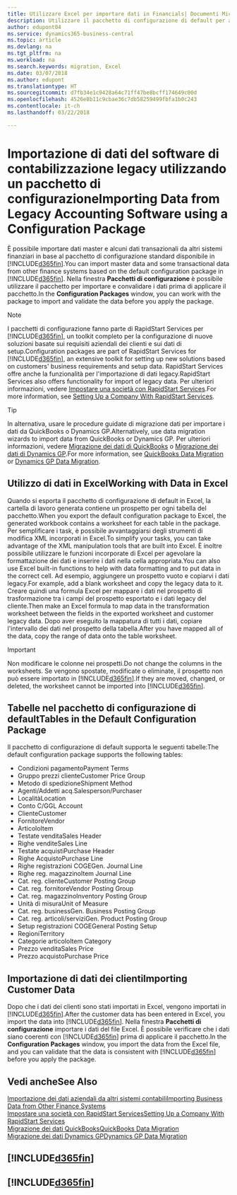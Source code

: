 ```yaml
---
title: Utilizzare Excel per importare dati in Financials| Documenti Microsoft
description: Utilizzare il pacchetto di configurazione di default per aggiungere i dati del cliente in Excel e importare nuovamente i dati in Business Central.
author: edupont04
ms.service: dynamics365-business-central
ms.topic: article
ms.devlang: na
ms.tgt_pltfrm: na
ms.workload: na
ms.search.keywords: migration, Excel
ms.date: 03/07/2018
ms.author: edupont
ms.translationtype: HT
ms.sourcegitcommit: d7fb34e1c9428a64c71ff47be8bcff174649c00d
ms.openlocfilehash: 4526e8b11c9cbae36c7db58259499fbfa1b0c243
ms.contentlocale: it-ch
ms.lasthandoff: 03/22/2018

---
```

# <a name="importing-data-from-legacy-accounting-software-using-a-configuration-package"></a><span data-ttu-id="51ac6-103">Importazione di dati del software di contabilizzazione legacy utilizzando un pacchetto di configurazione</span><span class="sxs-lookup"><span data-stu-id="51ac6-103">Importing Data from Legacy Accounting Software using a Configuration Package</span></span>
<span data-ttu-id="51ac6-104">È possibile importare dati master e alcuni dati transazionali da altri sistemi finanziari in base al pacchetto di configurazione standard disponibile in [!INCLUDE[d365fin](includes/d365fin_md.md)].</span><span class="sxs-lookup"><span data-stu-id="51ac6-104">You can import master data and some transactional data from other finance systems based on the default configuration package in [!INCLUDE[d365fin](includes/d365fin_md.md)].</span></span> <span data-ttu-id="51ac6-105">Nella finestra **Pacchetti di configurazione** è possibile utilizzare il pacchetto per importare e convalidare i dati prima di applicare il pacchetto.</span><span class="sxs-lookup"><span data-stu-id="51ac6-105">In the **Configuration Packages** window, you can work with the package to import and validate the data before you apply the package.</span></span>  

> [!NOTE]  
> <span data-ttu-id="51ac6-106">I pacchetti di configurazione fanno parte di RapidStart Services per [!INCLUDE[d365fin](includes/d365fin_md.md)], un toolkit completo per la configurazione di nuove soluzioni basate sui requisiti aziendali dei clienti e sui dati di setup.</span><span class="sxs-lookup"><span data-stu-id="51ac6-106">Configuration packages are part of RapidStart Services for [!INCLUDE[d365fin](includes/d365fin_md.md)], an extensive toolkit for setting up new solutions based on customers' business requirements and setup data.</span></span> <span data-ttu-id="51ac6-107">RapidStart Services offre anche la funzionalità per l'importazione di dati legacy.</span><span class="sxs-lookup"><span data-stu-id="51ac6-107">RapidStart Services also offers functionality for import of legacy data.</span></span> <span data-ttu-id="51ac6-108">Per ulteriori informazioni, vedere [Impostare una società con RapidStart Services](admin-set-up-a-company-with-rapidstart.md).</span><span class="sxs-lookup"><span data-stu-id="51ac6-108">For more information, see [Setting Up a Company With RapidStart Services](admin-set-up-a-company-with-rapidstart.md).</span></span>

> [!TIP]  
>   <span data-ttu-id="51ac6-109">In alternativa, usare le procedure guidate di migrazione dati per importare i dati da QuickBooks o Dynamics GP.</span><span class="sxs-lookup"><span data-stu-id="51ac6-109">Alternatively, use data migration wizards to import data from QuickBooks or Dynamics GP.</span></span> <span data-ttu-id="51ac6-110">Per ulteriori informazioni, vedere [Migrazione dei dati di QuickBooks](ui-extensions-quickbooks-data-migration.md) o [Migrazione dei dati di Dynamics GP](ui-extensions-dynamicsgp-data-migration.md).</span><span class="sxs-lookup"><span data-stu-id="51ac6-110">For more information, see [QuickBooks Data Migration](ui-extensions-quickbooks-data-migration.md) or [Dynamics GP Data Migration](ui-extensions-dynamicsgp-data-migration.md).</span></span>  

## <a name="working-with-data-in-excel"></a><span data-ttu-id="51ac6-111">Utilizzo di dati in Excel</span><span class="sxs-lookup"><span data-stu-id="51ac6-111">Working with Data in Excel</span></span>
<span data-ttu-id="51ac6-112">Quando si esporta il pacchetto di configurazione di default in Excel, la cartella di lavoro generata contiene un prospetto per ogni tabella del pacchetto.</span><span class="sxs-lookup"><span data-stu-id="51ac6-112">When you export the default configuration package to Excel, the generated workbook contains a worksheet for each table in the package.</span></span> <span data-ttu-id="51ac6-113">Per semplificare i task, è possibile avvantaggiarsi degli strumenti di modifica XML incorporati in Excel.</span><span class="sxs-lookup"><span data-stu-id="51ac6-113">To simplify your tasks, you can take advantage of the XML manipulation tools that are built into Excel.</span></span> <span data-ttu-id="51ac6-114">È inoltre possibile utilizzare le funzioni incorporate di Excel per agevolare la formattazione dei dati e inserire i dati nella cella appropriata.</span><span class="sxs-lookup"><span data-stu-id="51ac6-114">You can also use Excel built-in functions to help with data formatting and to put data in the correct cell.</span></span> <span data-ttu-id="51ac6-115">Ad esempio, aggiungere un prospetto vuoto e copiarvi i dati legacy.</span><span class="sxs-lookup"><span data-stu-id="51ac6-115">For example, add a blank worksheet and copy the legacy data to it.</span></span> <span data-ttu-id="51ac6-116">Creare quindi una formula Excel per mappare i dati nel prospetto di trasformazione tra i campi del prospetto esportato e i dati legacy del cliente.</span><span class="sxs-lookup"><span data-stu-id="51ac6-116">Then make an Excel formula to map data in the transformation worksheet between the fields in the exported worksheet and customer legacy data.</span></span> <span data-ttu-id="51ac6-117">Dopo aver eseguito la mappatura di tutti i dati, copiare l'intervallo dei dati nel prospetto della tabella.</span><span class="sxs-lookup"><span data-stu-id="51ac6-117">After you have mapped all of the data, copy the range of data onto the table worksheet.</span></span>  

> [!IMPORTANT]  
>  <span data-ttu-id="51ac6-118">Non modificare le colonne nei prospetti.</span><span class="sxs-lookup"><span data-stu-id="51ac6-118">Do not change the columns in the worksheets.</span></span> <span data-ttu-id="51ac6-119">Se vengono spostate, modificate o eliminate, il prospetto non può essere importato in [!INCLUDE[d365fin](includes/d365fin_md.md)].</span><span class="sxs-lookup"><span data-stu-id="51ac6-119">If they are moved, changed, or deleted, the worksheet cannot be imported into [!INCLUDE[d365fin](includes/d365fin_md.md)].</span></span>

## <a name="tables-in-the-default-configuration-package"></a><span data-ttu-id="51ac6-120">Tabelle nel pacchetto di configurazione di default</span><span class="sxs-lookup"><span data-stu-id="51ac6-120">Tables in the Default Configuration Package</span></span>
<span data-ttu-id="51ac6-121">Il pacchetto di configurazione di default supporta le seguenti tabelle:</span><span class="sxs-lookup"><span data-stu-id="51ac6-121">The default configuration package supports the following tables:</span></span>

-   <span data-ttu-id="51ac6-122">Condizioni pagamento</span><span class="sxs-lookup"><span data-stu-id="51ac6-122">Payment Terms</span></span>
-   <span data-ttu-id="51ac6-123">Gruppo prezzi cliente</span><span class="sxs-lookup"><span data-stu-id="51ac6-123">Customer Price Group</span></span>
-   <span data-ttu-id="51ac6-124">Metodo di spedizione</span><span class="sxs-lookup"><span data-stu-id="51ac6-124">Shipment Method</span></span>
-   <span data-ttu-id="51ac6-125">Agenti/Addetti acq.</span><span class="sxs-lookup"><span data-stu-id="51ac6-125">Salesperson/Purchaser</span></span>
-   <span data-ttu-id="51ac6-126">Località</span><span class="sxs-lookup"><span data-stu-id="51ac6-126">Location</span></span>
-   <span data-ttu-id="51ac6-127">Conto C/G</span><span class="sxs-lookup"><span data-stu-id="51ac6-127">GL Account</span></span>
-   <span data-ttu-id="51ac6-128">Cliente</span><span class="sxs-lookup"><span data-stu-id="51ac6-128">Customer</span></span>
-   <span data-ttu-id="51ac6-129">Fornitore</span><span class="sxs-lookup"><span data-stu-id="51ac6-129">Vendor</span></span>
-   <span data-ttu-id="51ac6-130">Articolo</span><span class="sxs-lookup"><span data-stu-id="51ac6-130">Item</span></span>
-   <span data-ttu-id="51ac6-131">Testate vendita</span><span class="sxs-lookup"><span data-stu-id="51ac6-131">Sales Header</span></span>
-   <span data-ttu-id="51ac6-132">Righe vendite</span><span class="sxs-lookup"><span data-stu-id="51ac6-132">Sales Line</span></span>
-   <span data-ttu-id="51ac6-133">Testate acquisti</span><span class="sxs-lookup"><span data-stu-id="51ac6-133">Purchase Header</span></span>
-   <span data-ttu-id="51ac6-134">Righe Acquisto</span><span class="sxs-lookup"><span data-stu-id="51ac6-134">Purchase Line</span></span>
-   <span data-ttu-id="51ac6-135">Righe registrazioni COGE</span><span class="sxs-lookup"><span data-stu-id="51ac6-135">Gen. Journal Line</span></span>
-   <span data-ttu-id="51ac6-136">Righe reg. magazzino</span><span class="sxs-lookup"><span data-stu-id="51ac6-136">Item Journal Line</span></span>
-   <span data-ttu-id="51ac6-137">Cat. reg. cliente</span><span class="sxs-lookup"><span data-stu-id="51ac6-137">Customer Posting Group</span></span>
-   <span data-ttu-id="51ac6-138">Cat. reg. fornitore</span><span class="sxs-lookup"><span data-stu-id="51ac6-138">Vendor Posting Group</span></span>
-   <span data-ttu-id="51ac6-139">Cat. reg. magazzino</span><span class="sxs-lookup"><span data-stu-id="51ac6-139">Inventory Posting Group</span></span>
-   <span data-ttu-id="51ac6-140">Unità di misura</span><span class="sxs-lookup"><span data-stu-id="51ac6-140">Unit of Measure</span></span>
-   <span data-ttu-id="51ac6-141">Cat. reg. business</span><span class="sxs-lookup"><span data-stu-id="51ac6-141">Gen. Business Posting Group</span></span>
-   <span data-ttu-id="51ac6-142">Cat. reg. articoli/servizi</span><span class="sxs-lookup"><span data-stu-id="51ac6-142">Gen. Product Posting Group</span></span>
-   <span data-ttu-id="51ac6-143">Setup registrazioni COGE</span><span class="sxs-lookup"><span data-stu-id="51ac6-143">General Posting Setup</span></span>
-   <span data-ttu-id="51ac6-144">Regioni</span><span class="sxs-lookup"><span data-stu-id="51ac6-144">Territory</span></span>
-   <span data-ttu-id="51ac6-145">Categorie articolo</span><span class="sxs-lookup"><span data-stu-id="51ac6-145">Item Category</span></span>
-   <span data-ttu-id="51ac6-146">Prezzo vendita</span><span class="sxs-lookup"><span data-stu-id="51ac6-146">Sales Price</span></span>
-   <span data-ttu-id="51ac6-147">Prezzo acquisto</span><span class="sxs-lookup"><span data-stu-id="51ac6-147">Purchase Price</span></span>

## <a name="importing-customer-data"></a><span data-ttu-id="51ac6-148">Importazione di dati dei clienti</span><span class="sxs-lookup"><span data-stu-id="51ac6-148">Importing Customer Data</span></span>
<span data-ttu-id="51ac6-149">Dopo che i dati dei clienti sono stati importati in Excel, vengono importati in [!INCLUDE[d365fin](includes/d365fin_md.md)].</span><span class="sxs-lookup"><span data-stu-id="51ac6-149">After the customer data has been entered in Excel, you import the data into [!INCLUDE[d365fin](includes/d365fin_md.md)].</span></span> <span data-ttu-id="51ac6-150">Nella finestra **Pacchetti di configurazione** importare i dati del file Excel. È possibile verificare che i dati siano coerenti con [!INCLUDE[d365fin](includes/d365fin_md.md)] prima di applicare il pacchetto.</span><span class="sxs-lookup"><span data-stu-id="51ac6-150">In the **Configuration Packages** window, you import the data from the Excel file, and you can validate that the data is consistent with [!INCLUDE[d365fin](includes/d365fin_md.md)] before you apply the package.</span></span>

## <a name="see-also"></a><span data-ttu-id="51ac6-151">Vedi anche</span><span class="sxs-lookup"><span data-stu-id="51ac6-151">See Also</span></span>
[<span data-ttu-id="51ac6-152">Importazione dei dati aziendali da altri sistemi contabili</span><span class="sxs-lookup"><span data-stu-id="51ac6-152">Importing Business Data from Other Finance Systems</span></span>](upload-data.md)  
[<span data-ttu-id="51ac6-153">Impostare una società con RapidStart Services</span><span class="sxs-lookup"><span data-stu-id="51ac6-153">Setting Up a Company With RapidStart Services</span></span>](admin-set-up-a-company-with-rapidstart.md)  
[<span data-ttu-id="51ac6-154">Migrazione dei dati QuickBooks</span><span class="sxs-lookup"><span data-stu-id="51ac6-154">QuickBooks Data Migration</span></span>](ui-extensions-quickbooks-data-migration.md)  
[<span data-ttu-id="51ac6-155">Migrazione dei dati Dynamics GP</span><span class="sxs-lookup"><span data-stu-id="51ac6-155">Dynamics GP Data Migration</span></span>](ui-extensions-dynamicsgp-data-migration.md)  

## [!INCLUDE[d365fin](includes/free_trial_md.md)]  
## [!INCLUDE[d365fin](includes/training_link_md.md)]

